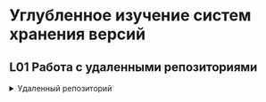 # Углубленное изучение систем хранения версий
## L01 Работа с удаленными репозиториями  

<details>
<summary>Удаленный репозиторий</summary>

<p> <a href=" https://github.com/zzergAtStage/git-advanced-new.git" title="Git advanced"> git-advanced-new </a></p>
</details>
